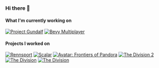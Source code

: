 ### Hi there 👋

#### What I'm currently working on
[![Project Gundalf](https://pbs.twimg.com/profile_images/1759973896852533248/pb2cDGKH_200x200.jpg)](https://cultofthenorth.com)
[![Bevy Multiplayer](https://img.youtube.com/vi/ESVEXQLZhwQ/mqdefault.jpg)](https://www.youtube.com/watch?v=ESVEXQLZhwQ)


#### Projects I worked on
[![Rennsport](https://img.youtube.com/vi/CsTsAPN_xcI/default.jpg)](https://www.youtube.com/watch?v=CsTsAPN_xcI)
[![Scalar](https://img.youtube.com/vi/B_Fkyj2GYeo/default.jpg)](https://youtu.be/B_Fkyj2GYeo)
[![Avatar: Frontiers of Pandora](https://img.youtube.com/vi/Axmg1E4HrVE/default.jpg)](https://youtu.be/Axmg1E4HrVE)
[![The Division 2](https://img.youtube.com/vi/MtiGg0P0Kyg/default.jpg)](https://youtu.be/MtiGg0P0Kyg)
[![The Division](https://img.youtube.com/vi/njfj6KwEAfg/default.jpg)](https://youtu.be/njfj6KwEAfg)
[![The Division](https://img.youtube.com/vi/4h8EDGWCYks/default.jpg)](https://youtu.be/4h8EDGWCYks)
